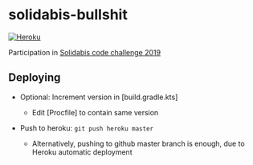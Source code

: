 # solidabis-bullshit

[![Heroku](https://heroku-badge.herokuapp.com/?app=obscure-springs-32806)][Heroku]

Participation in [Solidabis code challenge 2019](https://koodihaaste.solidabis.com)

## Deploying

- Optional: Increment version in [build.gradle.kts]
    - Edit [Procfile] to contain same version

- Push to heroku: `git push heroku master`
    - Alternatively, pushing to github master branch is enough, due to Heroku automatic deployment


[Heroku]: https://obscure-springs-32806.herokuapp.com
